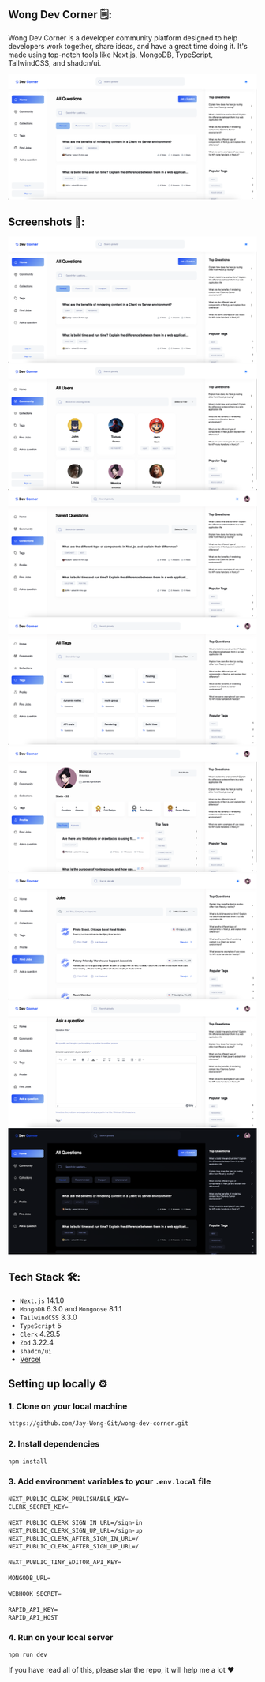 ## Wong Dev Corner 🗒️:

Wong Dev Corner is a developer community platform designed to help developers work together, share ideas, and have a great time doing it. It's made using top-notch tools like Next.js, MongoDB, TypeScript, TailwindCSS, and shadcn/ui.

![Home](/public/assets/screenshots/home.png)

## Screenshots 📸:

![Home](/public/assets/screenshots/home.png)
![Community](/public/assets/screenshots/community.png)
![Collection](/public/assets/screenshots/collection.png)
![Tag](/public/assets/screenshots/tag.png)
![Profile](/public/assets/screenshots/profile.png)
![Job](/public/assets/screenshots/job.png)
![Ask Question](/public/assets/screenshots/ask-question.png)
![Dark Mode](/public/assets/screenshots/dark-mode.png)

## Tech Stack 🛠️:

- `Next.js` 14.1.0
- `MongoDB` 6.3.0 and `Mongoose` 8.1.1
- `TailwindCSS` 3.3.0
- `TypeScript` 5
- `Clerk` 4.29.5
- `Zod` 3.22.4
- `shadcn/ui`
- [Vercel](https://vercel.com/)

## Setting up locally ⚙️

### 1. Clone on your local machine

```bash
https://github.com/Jay-Wong-Git/wong-dev-corner.git
```

### 2. Install dependencies

```bash
npm install
```

### 3. Add environment variables to your `.env.local` file

```
NEXT_PUBLIC_CLERK_PUBLISHABLE_KEY=
CLERK_SECRET_KEY=

NEXT_PUBLIC_CLERK_SIGN_IN_URL=/sign-in
NEXT_PUBLIC_CLERK_SIGN_UP_URL=/sign-up
NEXT_PUBLIC_CLERK_AFTER_SIGN_IN_URL=/
NEXT_PUBLIC_CLERK_AFTER_SIGN_UP_URL=/

NEXT_PUBLIC_TINY_EDITOR_API_KEY=

MONGODB_URL=

WEBHOOK_SECRET=

RAPID_API_KEY=
RAPID_API_HOST
```

### 4. Run on your local server

```bash
npm run dev
```

If you have read all of this, please star the repo, it will help me a lot ❤️

